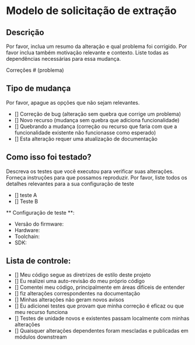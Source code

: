 # Modelo de solicitação de extração

## Descrição

Por favor, inclua um resumo da alteração e qual problema foi corrigido. Por favor inclua também motivação relevante e contexto. Liste todas as dependências necessárias para essa mudança.

Correções # (problema)

## Tipo de mudança

Por favor, apague as opções que não sejam relevantes.

- [] Correção de bug (alteração sem quebra que corrige um problema)
- [] Novo recurso (mudança sem quebra que adiciona funcionalidade)
- [] Quebrando a mudança (correção ou recurso que faria com que a funcionalidade existente não funcionasse como esperado)
- [] Esta alteração requer uma atualização de documentação

## Como isso foi testado?

Descreva os testes que você executou para verificar suas alterações. Forneça instruções para que possamos reproduzir. Por favor, liste todos os detalhes relevantes para a sua configuração de teste

- [] teste A
- [] Teste B

** Configuração de teste **:
* Versão do firmware:
* Hardware:
* Toolchain:
* SDK:

## Lista de controle:

- [] Meu código segue as diretrizes de estilo deste projeto
- [] Eu realizei uma auto-revisão do meu próprio código
- [] Comentei meu código, principalmente em áreas difíceis de entender
- [] fiz alterações correspondentes na documentação
- [] Minhas alterações não geram novos avisos
- [] Eu adicionei testes que provam que minha correção é eficaz ou que meu recurso funciona
- [] Testes de unidade novos e existentes passam localmente com minhas alterações
- [] Quaisquer alterações dependentes foram mescladas e publicadas em módulos downstream
